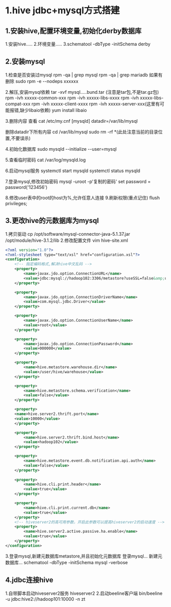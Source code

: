 # 1.hive jdbc+mysql方式搭建
## 1.安装hive,配置环境变量,初始化derby数据库
1.安装hive..... 
2.环境变量.....
3.schematool -dbType -initSchema derby
## 2.安装mysql
1.检查是否安装过mysql
rpm -qa | grep mysql
rpm -qa | grep mariadb
如果有删除
sudo rpm -e --nodeps xxxxxx

2.解压,安装mysql依赖
tar -xvf mysql.....bund.tar (注意是tar包,不是tar.gz包)
rpm -ivh xxxxx-common-xxx
rpm -ivh xxxxx-libs-xxxx
rpm -ivh xxxxx-libs-compat-xxx
rpm -ivh xxxxx-client-xxxx
rpm -ivh xxxxx-server-xxx(这里有可能报错,缺少libaio依赖)
yum install libaio

3.删除内容
查看
cat /etc/my.cnf
[mysqld]
datadir=/var/lib/mysql

删除datadir下所有内容
cd /var/lib/mysql
sudo rm -rf *(此处注意当前的目录位置,不要误杀)

4.初始化数据库
sudo mysqld --initialize --user=mysql

5.查看临时密码
cat /var/log/mysqld.log

6.启动mysql服务
systemctl start mysqld
systemctl status mysqld

7.登录mysql,修改初始密码
mysql -uroot -p'复制的密码'
set password = password('123456')

8.修改user表中的root的host为%,允许任意人连接
9.刷新权限(重点记住)
flush privileges;

## 3.更改hive的元数据库为mysql
1.拷贝驱动
cp /opt/software/mysql-connector-java-5.1.37.jar /opt/module/hive-3.1.2/lib
2.修改配置文件
vim hive-site.xml
```xml
<?xml version="1.0"?>
<?xml-stylesheet type="text/xsl" href="configuration.xsl"?>
<configuration>
    <!-- 指定编码格式,解决hive中文乱码 -->
    <property>
        <name>javax.jdo.option.ConnectionURL</name>
        <value>jdbc:mysql://hadoop102:3306/metastore?useSSL=false&amp;useUnicode=true&amp;characterEncoding=UTF-8</value>
    </property>

    <property>
        <name>javax.jdo.option.ConnectionDriverName</name>
        <value>com.mysql.jdbc.Driver</value>
    </property>

    <property>
        <name>javax.jdo.option.ConnectionUserName</name>
        <value>root</value>
    </property>

    <property>
        <name>javax.jdo.option.ConnectionPassword</name>
        <value>000000</value>
    </property>

    <property>
        <name>hive.metastore.warehouse.dir</name>
        <value>/user/hive/warehouse</value>
    </property>

    <property>
        <name>hive.metastore.schema.verification</name>
        <value>false</value>
    </property>

    <property>
    <name>hive.server2.thrift.port</name>
    <value>10000</value>
    </property>

    <property>
        <name>hive.server2.thrift.bind.host</name>
        <value>hadoop102</value>
    </property>

    <property>
        <name>hive.metastore.event.db.notification.api.auth</name>
        <value>false</value>
    </property>
    
    <property>
        <name>hive.cli.print.header</name>
        <value>true</value>
    </property>

    <property>
        <name>hive.cli.print.current.db</name>
        <value>true</value>
    </property>
    <!-- hiveserver2的高可用参数，开启此参数可以提高hiveserver2的启动速度 -->
    <property>
        <name>hive.server2.active.passive.ha.enable</name>
        <value>true</value>
    </property>
</configuration>
```

3.登录mysql,新建元数据库metastore,并且初始化元数据库
登录mysql...
新建元数据库...
schematool -dbType -initSchema mysql -verbose

## 4.jdbc连接hive
1.自带脚本启动hiveserver2服务
hiveserver2
2.启动beeline客户端
bin/beeline -u jdbc:hive2://hadoop101:10000 -n zt